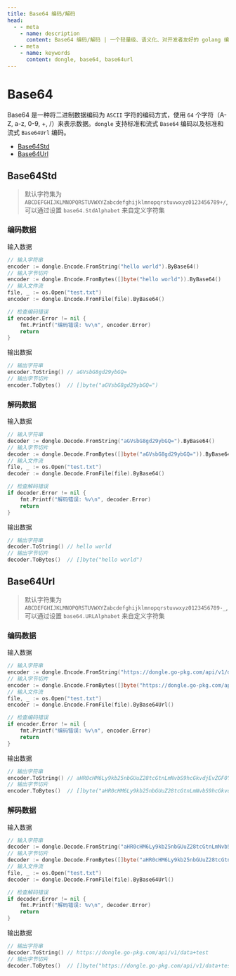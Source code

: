 ```yaml
---
title: Base64 编码/解码
head:
  - - meta
    - name: description
      content: Base64 编码/解码 | 一个轻量级、语义化、对开发者友好的 golang 编码&密码库
  - - meta
    - name: keywords
      content: dongle, base64, base64url
---
```


# Base64

Base64 是一种将二进制数据编码为 `ASCII` 字符的编码方式，使用 `64` 个字符（A-Z, a-z, 0-9, +, /）来表示数据。`dongle` 支持标准和流式 `Base64` 编码以及标准和流式 `Base64Url` 编码。

- [Base64Std](#base64std)
- [Base64Url](#base64url)

## Base64Std
> 默认字符集为 `ABCDEFGHIJKLMNOPQRSTUVWXYZabcdefghijklmnopqrstuvwxyz0123456789+/`,
> 可以通过设置 `base64.StdAlphabet` 来自定义字符集

### 编码数据
输入数据

```go
// 输入字符串
encoder := dongle.Encode.FromString("hello world").ByBase64()
// 输入字节切片
encoder := dongle.Encode.FromBytes([]byte("hello world")).ByBase64()
// 输入文件流
file, _ := os.Open("test.txt")
encoder := dongle.Encode.FromFile(file).ByBase64()

// 检查编码错误
if encoder.Error != nil {
	fmt.Printf("编码错误: %v\n", encoder.Error)
	return
}
```

输出数据

```go
// 输出字符串
encoder.ToString() // aGVsbG8gd29ybGQ=
// 输出字节切片
encoder.ToBytes()  // []byte("aGVsbG8gd29ybGQ=")
```

### 解码数据
输入数据

```go
// 输入字符串
decoder := dongle.Decode.FromString("aGVsbG8gd29ybGQ=").ByBase64()
// 输入字节切片
decoder := dongle.Decode.FromBytes([]byte("aGVsbG8gd29ybGQ=")).ByBase64()
// 输入文件流
file, _ := os.Open("test.txt")
decoder := dongle.Decode.FromFile(file).ByBase64()

// 检查解码错误
if decoder.Error != nil {
	fmt.Printf("解码错误: %v\n", decoder.Error)
	return
}
```

输出数据

```go
// 输出字符串
decoder.ToString() // hello world
// 输出字节切片
decoder.ToBytes()  // []byte("hello world")
```

## Base64Url

> 默认字符集为 `ABCDEFGHIJKLMNOPQRSTUVWXYZabcdefghijklmnopqrstuvwxyz0123456789-_`,
> 可以通过设置 `base64.URLAlphabet` 来自定义字符集

### 编码数据
输入数据

```go
// 输入字符串
encoder := dongle.Encode.FromString("https://dongle.go-pkg.com/api/v1/data+test").ByBase64Url()
// 输入字节切片
encoder := dongle.Encode.FromBytes([]byte("https://dongle.go-pkg.com/api/v1/data+test")).ByBase64Url()
// 输入文件流
file, _ := os.Open("test.txt")
encoder := dongle.Encode.FromFile(file).ByBase64Url()

// 检查编码错误
if encoder.Error != nil {
	fmt.Printf("编码错误: %v\n", encoder.Error)
	return
}
```

输出数据

```go
// 输出字符串
encoder.ToString() // aHR0cHM6Ly9kb25nbGUuZ28tcGtnLmNvbS9hcGkvdjEvZGF0YSt0ZXN0
// 输出字节切片
encoder.ToBytes()  // []byte("aHR0cHM6Ly9kb25nbGUuZ28tcGtnLmNvbS9hcGkvdjEvZGF0YSt0ZXN0")
```

### 解码数据
输入数据

```go
// 输入字符串
decoder := dongle.Decode.FromString("aHR0cHM6Ly9kb25nbGUuZ28tcGtnLmNvbS9hcGkvdjEvZGF0YSt0ZXN0").ByBase64Url()
// 输入字节切片
decoder := dongle.Decode.FromBytes([]byte("aHR0cHM6Ly9kb25nbGUuZ28tcGtnLmNvbS9hcGkvdjEvZGF0YSt0ZXN0")).ByBase64Url()
// 输入文件流
file, _ := os.Open("test.txt")
decoder := dongle.Decode.FromFile(file).ByBase64Url()

// 检查解码错误
if decoder.Error != nil {
	fmt.Printf("解码错误: %v\n", decoder.Error)
	return
}
```

输出数据

```go
// 输出字符串
decoder.ToString() // https://dongle.go-pkg.com/api/v1/data+test
// 输出字节切片
decoder.ToBytes()  // []byte("https://dongle.go-pkg.com/api/v1/data+test")
```


